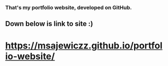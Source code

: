 ### That's my portfolio website, developed on GitHub.
## Down below is link to site :)
# https://msajewiczz.github.io/portfolio-website/